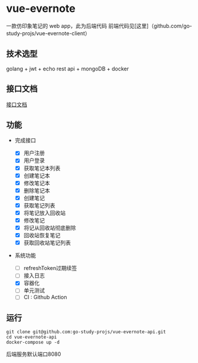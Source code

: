 # vue-evernote

一款仿印象笔记的 web app，此为后端代码
前端代码见[这里]（github.com/go-study-projs/vue-evernote-client）

## 技术选型

golang + jwt + echo rest api + mongoDB + docker

## 接口文档

[接口文档](https://github.com/go-study-projs/vue-evernote-api/wiki)

## 功能

- 完成接口

    - [x] 用户注册
    - [x]  用户登录
    - [x] 获取笔记本列表
    - [x] 创建笔记本
    - [x] 修改笔记本
    - [x] 删除笔记本
    - [x] 创建笔记
    - [x] 获取笔记列表
    - [x] 将笔记放入回收站
    - [x] 修改笔记
    - [x] 将记从回收站彻底删除
    - [x] 回收站恢复笔记
    - [x] 获取回收站笔记列表

- 系统功能
    - [ ] refreshToken过期续签
    - [ ] 接入日志
    - [x] 容器化
    - [ ] 单元测试
    - [ ] CI : Github Action

## 运行

```shell
git clone git@github.com:go-study-projs/vue-evernote-api.git
cd vue-evernote-api
docker-compose up -d
```

后端服务默认端口8080

